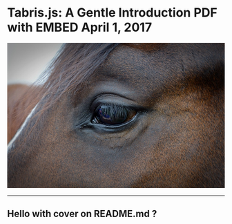 # Tabris.js: A Gentle Introduction PDF with EMBED April 1, 2017

![](/cover.jpg)

---

##  Hello with cover on README.md ?